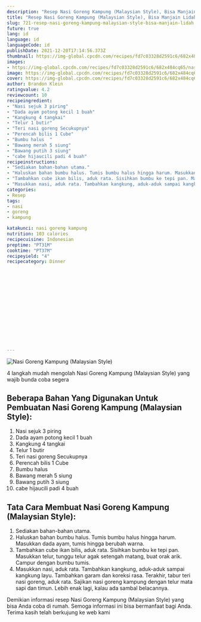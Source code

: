 ```yaml
---
description: "Resep Nasi Goreng Kampung (Malaysian Style), Bisa Manjain Lidah"
title: "Resep Nasi Goreng Kampung (Malaysian Style), Bisa Manjain Lidah"
slug: 721-resep-nasi-goreng-kampung-malaysian-style-bisa-manjain-lidah
future: true
lang: id
language: id
languageCode: id
publishDate: 2021-12-20T17:14:56.373Z 
thumbnail: https://img-global.cpcdn.com/recipes/fd7c03328d2591c6/682x484cq65/nasi-goreng-kampung-malaysian-style-foto-resep-utama.png
images:
- https://img-global.cpcdn.com/recipes/fd7c03328d2591c6/682x484cq65/nasi-goreng-kampung-malaysian-style-foto-resep-utama.png
image: https://img-global.cpcdn.com/recipes/fd7c03328d2591c6/682x484cq65/nasi-goreng-kampung-malaysian-style-foto-resep-utama.png
cover: https://img-global.cpcdn.com/recipes/fd7c03328d2591c6/682x484cq65/nasi-goreng-kampung-malaysian-style-foto-resep-utama.png
author: Brandon Klein
ratingvalue: 4.2
reviewcount: 10
recipeingredient:
- "Nasi sejuk 3 piring"
- "Dada ayam potong kecil 1 buah"
- "Kangkung 4 tangkai"
- "Telur 1 butir"
- "Teri nasi goreng Secukupnya"
- "Perencah bilis 1 Cube"
- "Bumbu halus  "
- "Bawang merah 5 siung"
- "Bawang putih 3 siung"
- "cabe hijaucili padi 4 buah"
recipeinstructions:
- "Sediakan bahan-bahan utama."
- "Haluskan bahan bumbu halus. Tumis bumbu halus hingga harum. Masukkan dada ayam, tumis hingga berubah warna."
- "Tambahkan cube ikan bilis, aduk rata. Sisihkan bumbu ke tepi pan. Masukkan telur, tunggu telur agak setengah matang, buat orak arik. Campur dengan bumbu tumis."
- "Masukkan nasi, aduk rata. Tambahkan kangkung, aduk-aduk sampai kangkung layu. Tambahkan garam dan koreksi rasa. Terakhir, tabur teri nasi goreng, aduk rata. Sajikan nasi goreng kampung dengan telur mata sapi dan timun. Lebih enak lagi, kalau ada sambal belacannya."
categories:
- Resep
tags:
- nasi
- goreng
- kampung

katakunci: nasi goreng kampung 
nutrition: 103 calories
recipecuisine: Indonesian
preptime: "PT31M"
cooktime: "PT37M"
recipeyield: "4"
recipecategory: Dinner


     
    
    
    
    
    
    
    
    
    
    
      
    
---
```



![Nasi Goreng Kampung (Malaysian Style)](https://img-global.cpcdn.com/recipes/fd7c03328d2591c6/682x484cq65/nasi-goreng-kampung-malaysian-style-foto-resep-utama.png)

4 langkah mudah mengolah  Nasi Goreng Kampung (Malaysian Style) yang wajib bunda coba segera

<!--inarticleads1-->

## Beberapa Bahan Yang Digunakan Untuk Pembuatan Nasi Goreng Kampung (Malaysian Style):

1. Nasi sejuk 3 piring
1. Dada ayam potong kecil 1 buah
1. Kangkung 4 tangkai
1. Telur 1 butir
1. Teri nasi goreng Secukupnya
1. Perencah bilis 1 Cube
1. Bumbu halus  
1. Bawang merah 5 siung
1. Bawang putih 3 siung
1. cabe hijaucili padi 4 buah



<!--inarticleads2-->

## Tata Cara Membuat Nasi Goreng Kampung (Malaysian Style):

1. Sediakan bahan-bahan utama.
1. Haluskan bahan bumbu halus. Tumis bumbu halus hingga harum. Masukkan dada ayam, tumis hingga berubah warna.
1. Tambahkan cube ikan bilis, aduk rata. Sisihkan bumbu ke tepi pan. Masukkan telur, tunggu telur agak setengah matang, buat orak arik. Campur dengan bumbu tumis.
1. Masukkan nasi, aduk rata. Tambahkan kangkung, aduk-aduk sampai kangkung layu. Tambahkan garam dan koreksi rasa. Terakhir, tabur teri nasi goreng, aduk rata. Sajikan nasi goreng kampung dengan telur mata sapi dan timun. Lebih enak lagi, kalau ada sambal belacannya.




Demikian informasi  resep Nasi Goreng Kampung (Malaysian Style)   yang bisa Anda coba di rumah. Semoga informasi ini bisa bermanfaat bagi Anda. Terima kasih telah berkujung ke web kami
